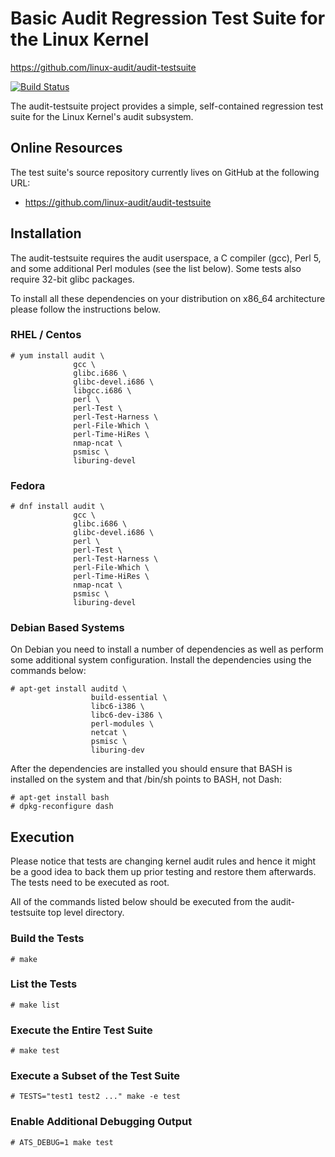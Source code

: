 Basic Audit Regression Test Suite for the Linux Kernel
===============================================================================
https://github.com/linux-audit/audit-testsuite

[![Build Status](https://github.com/linux-audit/audit-testsuite/workflows/Continuous%20Integration/badge.svg?branch=main)](https://github.com/linux-audit/audit-testsuite/actions)

The audit-testsuite project provides a simple, self-contained regression test
suite for the Linux Kernel's audit subsystem.

## Online Resources

The test suite's source repository currently lives on GitHub at the following
URL:

* https://github.com/linux-audit/audit-testsuite

## Installation

The audit-testsuite requires the audit userspace, a C compiler (gcc), Perl 5,
and some additional Perl modules (see the list below). Some tests also require
32-bit glibc packages.

To install all these dependencies on your distribution on x86_64 architecture
please follow the instructions below.

### RHEL / Centos

	# yum install audit \
	              gcc \
	              glibc.i686 \
	              glibc-devel.i686 \
	              libgcc.i686 \
	              perl \
	              perl-Test \
	              perl-Test-Harness \
	              perl-File-Which \
	              perl-Time-HiRes \
	              nmap-ncat \
	              psmisc \
	              liburing-devel

### Fedora

	# dnf install audit \
	              gcc \
	              glibc.i686 \
	              glibc-devel.i686 \
	              perl \
	              perl-Test \
	              perl-Test-Harness \
	              perl-File-Which \
	              perl-Time-HiRes \
	              nmap-ncat \
	              psmisc \
	              liburing-devel

### Debian Based Systems

On Debian you need to install a number of dependencies as well as perform some
additional system configuration.  Install the dependencies using the commands
below:

	# apt-get install auditd \
	                  build-essential \
	                  libc6-i386 \
	                  libc6-dev-i386 \
	                  perl-modules \
	                  netcat \
	                  psmisc \
	                  liburing-dev

After the dependencies are installed you should ensure that BASH is installed
on the system and that /bin/sh points to BASH, not Dash:

	# apt-get install bash
	# dpkg-reconfigure dash

## Execution

Please notice that tests are changing kernel audit rules and hence it might be
a good idea to back them up prior testing and restore them afterwards. The
tests need to be executed as root.

All of the commands listed below should be executed from the audit-testsuite
top level directory.

### Build the Tests

	# make

### List the Tests

	# make list

### Execute the Entire Test Suite

	# make test

### Execute a Subset of the Test Suite

	# TESTS="test1 test2 ..." make -e test

### Enable Additional Debugging Output

	# ATS_DEBUG=1 make test
